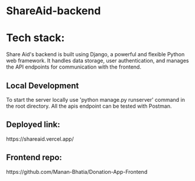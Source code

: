 # ShareAid-backend

<h1>
  Tech stack: 
</h1>
 Share Aid's backend is built using Django, a powerful and flexible Python web framework. It handles data storage, user authentication, and manages the API endpoints for communication with the frontend.

 <h2>
   Local Development
 </h2>
 To start the server locally use 'python manage.py runserver' command in the root directory. All the apis endpoint can be tested with Postman.

 <h2>Deployed link:</h2>
 https://shareaid.vercel.app/

  <h2>Frontend repo: </h2>
https://github.com/Manan-Bhatia/Donation-App-Frontend

